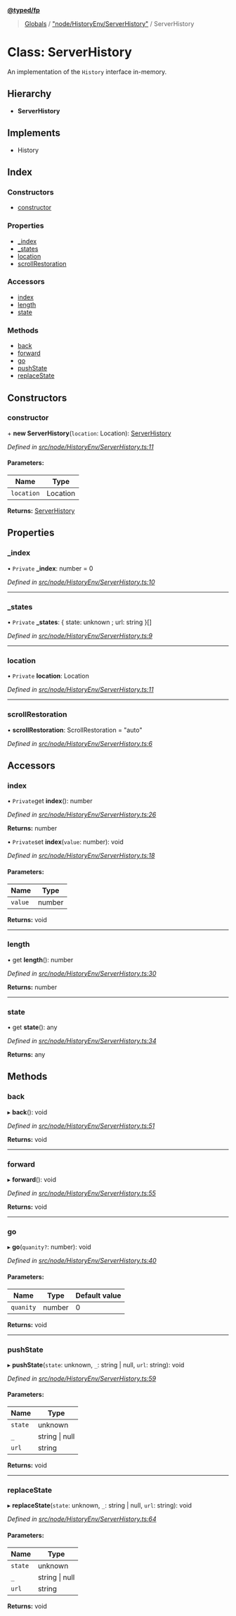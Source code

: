 **[@typed/fp](../README.md)**

> [Globals](../globals.md) / ["node/HistoryEnv/ServerHistory"](../modules/_node_historyenv_serverhistory_.md) / ServerHistory

# Class: ServerHistory

An implementation of the `History` interface in-memory.

## Hierarchy

* **ServerHistory**

## Implements

* History

## Index

### Constructors

* [constructor](_node_historyenv_serverhistory_.serverhistory.md#constructor)

### Properties

* [\_index](_node_historyenv_serverhistory_.serverhistory.md#_index)
* [\_states](_node_historyenv_serverhistory_.serverhistory.md#_states)
* [location](_node_historyenv_serverhistory_.serverhistory.md#location)
* [scrollRestoration](_node_historyenv_serverhistory_.serverhistory.md#scrollrestoration)

### Accessors

* [index](_node_historyenv_serverhistory_.serverhistory.md#index)
* [length](_node_historyenv_serverhistory_.serverhistory.md#length)
* [state](_node_historyenv_serverhistory_.serverhistory.md#state)

### Methods

* [back](_node_historyenv_serverhistory_.serverhistory.md#back)
* [forward](_node_historyenv_serverhistory_.serverhistory.md#forward)
* [go](_node_historyenv_serverhistory_.serverhistory.md#go)
* [pushState](_node_historyenv_serverhistory_.serverhistory.md#pushstate)
* [replaceState](_node_historyenv_serverhistory_.serverhistory.md#replacestate)

## Constructors

### constructor

\+ **new ServerHistory**(`location`: Location): [ServerHistory](_node_historyenv_serverhistory_.serverhistory.md)

*Defined in [src/node/HistoryEnv/ServerHistory.ts:11](https://github.com/TylorS/typed-fp/blob/6ccb290/src/node/HistoryEnv/ServerHistory.ts#L11)*

#### Parameters:

Name | Type |
------ | ------ |
`location` | Location |

**Returns:** [ServerHistory](_node_historyenv_serverhistory_.serverhistory.md)

## Properties

### \_index

• `Private` **\_index**: number = 0

*Defined in [src/node/HistoryEnv/ServerHistory.ts:10](https://github.com/TylorS/typed-fp/blob/6ccb290/src/node/HistoryEnv/ServerHistory.ts#L10)*

___

### \_states

• `Private` **\_states**: { state: unknown ; url: string  }[]

*Defined in [src/node/HistoryEnv/ServerHistory.ts:9](https://github.com/TylorS/typed-fp/blob/6ccb290/src/node/HistoryEnv/ServerHistory.ts#L9)*

___

### location

• `Private` **location**: Location

*Defined in [src/node/HistoryEnv/ServerHistory.ts:11](https://github.com/TylorS/typed-fp/blob/6ccb290/src/node/HistoryEnv/ServerHistory.ts#L11)*

___

### scrollRestoration

•  **scrollRestoration**: ScrollRestoration = "auto"

*Defined in [src/node/HistoryEnv/ServerHistory.ts:6](https://github.com/TylorS/typed-fp/blob/6ccb290/src/node/HistoryEnv/ServerHistory.ts#L6)*

## Accessors

### index

• `Private`get **index**(): number

*Defined in [src/node/HistoryEnv/ServerHistory.ts:26](https://github.com/TylorS/typed-fp/blob/6ccb290/src/node/HistoryEnv/ServerHistory.ts#L26)*

**Returns:** number

• `Private`set **index**(`value`: number): void

*Defined in [src/node/HistoryEnv/ServerHistory.ts:18](https://github.com/TylorS/typed-fp/blob/6ccb290/src/node/HistoryEnv/ServerHistory.ts#L18)*

#### Parameters:

Name | Type |
------ | ------ |
`value` | number |

**Returns:** void

___

### length

• get **length**(): number

*Defined in [src/node/HistoryEnv/ServerHistory.ts:30](https://github.com/TylorS/typed-fp/blob/6ccb290/src/node/HistoryEnv/ServerHistory.ts#L30)*

**Returns:** number

___

### state

• get **state**(): any

*Defined in [src/node/HistoryEnv/ServerHistory.ts:34](https://github.com/TylorS/typed-fp/blob/6ccb290/src/node/HistoryEnv/ServerHistory.ts#L34)*

**Returns:** any

## Methods

### back

▸ **back**(): void

*Defined in [src/node/HistoryEnv/ServerHistory.ts:51](https://github.com/TylorS/typed-fp/blob/6ccb290/src/node/HistoryEnv/ServerHistory.ts#L51)*

**Returns:** void

___

### forward

▸ **forward**(): void

*Defined in [src/node/HistoryEnv/ServerHistory.ts:55](https://github.com/TylorS/typed-fp/blob/6ccb290/src/node/HistoryEnv/ServerHistory.ts#L55)*

**Returns:** void

___

### go

▸ **go**(`quanity?`: number): void

*Defined in [src/node/HistoryEnv/ServerHistory.ts:40](https://github.com/TylorS/typed-fp/blob/6ccb290/src/node/HistoryEnv/ServerHistory.ts#L40)*

#### Parameters:

Name | Type | Default value |
------ | ------ | ------ |
`quanity` | number | 0 |

**Returns:** void

___

### pushState

▸ **pushState**(`state`: unknown, `_`: string \| null, `url`: string): void

*Defined in [src/node/HistoryEnv/ServerHistory.ts:59](https://github.com/TylorS/typed-fp/blob/6ccb290/src/node/HistoryEnv/ServerHistory.ts#L59)*

#### Parameters:

Name | Type |
------ | ------ |
`state` | unknown |
`_` | string \| null |
`url` | string |

**Returns:** void

___

### replaceState

▸ **replaceState**(`state`: unknown, `_`: string \| null, `url`: string): void

*Defined in [src/node/HistoryEnv/ServerHistory.ts:64](https://github.com/TylorS/typed-fp/blob/6ccb290/src/node/HistoryEnv/ServerHistory.ts#L64)*

#### Parameters:

Name | Type |
------ | ------ |
`state` | unknown |
`_` | string \| null |
`url` | string |

**Returns:** void
